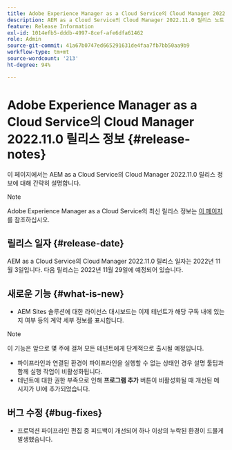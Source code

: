 ```yaml
---
title: Adobe Experience Manager as a Cloud Service의 Cloud Manager 2022.11.0 릴리스 정보
description: AEM as a Cloud Service의 Cloud Manager 2022.11.0 릴리스 노트.
feature: Release Information
exl-id: 1014efb5-dddb-4997-8cef-afe6dfa61462
role: Admin
source-git-commit: 41a67b0747ed665291631de4faa7fb7bb50aa9b9
workflow-type: tm+mt
source-wordcount: '213'
ht-degree: 94%

---
```


# Adobe Experience Manager as a Cloud Service의 Cloud Manager 2022.11.0 릴리스 정보 {#release-notes}

이 페이지에서는 AEM as a Cloud Service의 Cloud Manager 2022.11.0 릴리스 정보에 대해 간략히 설명합니다.

>[!NOTE]
>
>Adobe Experience Manager as a Cloud Service의 최신 릴리스 정보는 [이 페이지](/help/release-notes/release-notes-cloud/release-notes-current.md)를 참조하십시오.

## 릴리스 일자 {#release-date}

AEM as a Cloud Service의 Cloud Manager 2022.11.0 릴리스 일자는 2022년 11월 3일입니다. 다음 릴리스는 2022년 11월 29일에 예정되어 있습니다.

## 새로운 기능 {#what-is-new}

* AEM Sites 솔루션에 대한 라이선스 대시보드는 이제 테넌트가 해당 구독 내에 있는지 여부 등의 계약 세부 정보를 표시합니다.

>[!NOTE]
>
> 이 기능은 앞으로 몇 주에 걸쳐 모든 테넌트에게 단계적으로 출시될 예정입니다.

* 파이프라인과 연결된 환경이 파이프라인을 실행할 수 없는 상태인 경우 설명 툴팁과 함께 실행 작업이 비활성화됩니다.
* 테넌트에 대한 권한 부족으로 인해 **프로그램 추가** 버튼이 비활성화될 때 개선된 메시지가 UI에 추가되었습니다.

## 버그 수정 {#bug-fixes}

* 프로덕션 파이프라인 편집 중 피드백이 개선되어 하나 이상의 누락된 환경이 드물게 발생했습니다.
